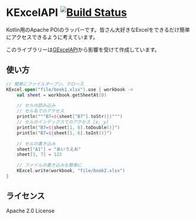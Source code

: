 # KExcelAPI [![Build Status](https://travis-ci.org/webarata/KExcelAPI.svg?branch=master)](https://travis-ci.org/webarata/KExcelAPI)

Kotlin用のApache POIのラッパーです。皆さん大好きなExcelをできるだけ簡単にアクセスできるように考えています。

このライブラリーは[GExcelAPI](https://github.com/nobeans/gexcelapi)から影響を受けて作成しています。

## 使い方

```kotlin
// 簡単にファイルオープン、クローズ
KExcel.open("file/book1.xlsx").use { workbook ->
    val sheet = workbook.getSheetAt(0)

    // セルの読み込み
    // セル名でのアクセス
    println("""B7=${sheet["B7"].toStr()}""")
    // セルのインデックスでのアクセス [x, y]
    println("B7=${sheet[1, 6].toDouble()}")
    println("B7=${sheet[1, 6].toInt()}")

    // セルの書き込み
    sheet["A1"] = "あいうえお"
    sheet[3, 7] = 123

    // ファイルの書き込みも簡単に
    KExcel.write(workbook, "file/book2.xlsx")
}
```

## ライセンス
Apache 2.0 License

